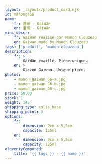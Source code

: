 ```yaml
---
layout: _layouts/product_card.njk
id: manongaG6
name:
    fr: 蓋碗 - GàiWǎn
    en: 蓋碗 - GàiWǎn
mini_descr:
    fr: GàiWǎn réalisé par Manon Clouzeau
    en: Gaiwan made by Manon Clouzeau
tags: ['produit', 'manon-clouzeau']
description: 
    fr: >
        GàiWǎn émaillé. Pièce unique.
    en: >
        Glazed Gaiwan. Unique piece.
photos:
    - manon_gaiwan_G6-a.jpg
    - manon_gaiwan_G6-b.jpg
    - manon_gaiwan_G6-c.jpg
price: 50.00
stock: 1
weight: 145
shipping_type: colis_base
shipping_point: 3
options:
    fr:
        dimension: 9cm x 5,5cm
        capacité: 125ml
    en:
        dimension: 9cm x 5.5cm
        capacity: 125ml
eleventyComputed:
    title: '{{ tags }} - {{ name }}'
---
```

